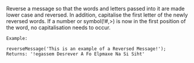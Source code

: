 Reverse a message so that the words and letters passed into it are made lower case and reversed. In addition, capitalise the first letter of the newly reversed words. If a number or symbol(!#,>) is now in the first position of the word, no capitalisation needs to occur.

```
Example:

reverseMessage('This is an example of a Reversed Message!');
Returns: '!egassem Desrever A Fo Elpmaxe Na Si Siht'
